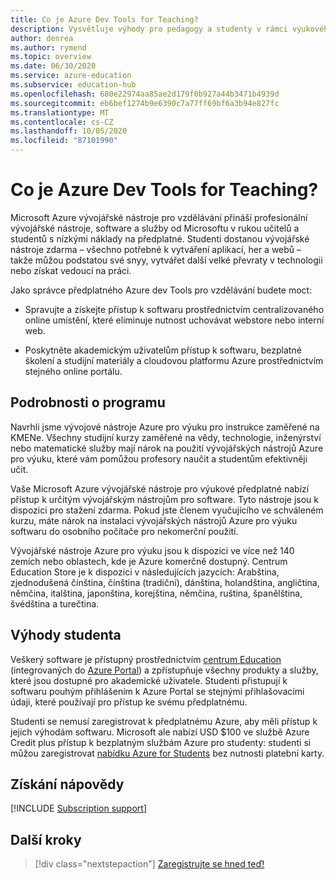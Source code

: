 ```yaml
---
title: Co je Azure Dev Tools for Teaching?
description: Vysvětluje výhody pro pedagogy a studenty v rámci výukového programu pro Azure dev Tools.
author: denrea
ms.author: rymend
ms.topic: overview
ms.date: 06/30/2020
ms.service: azure-education
ms.subservice: education-hub
ms.openlocfilehash: 680e22974aa85ae2d179f0b927a44b3471b4939d
ms.sourcegitcommit: eb6bef1274b9e6390c7a77ff69bf6a3b94e827fc
ms.translationtype: MT
ms.contentlocale: cs-CZ
ms.lasthandoff: 10/05/2020
ms.locfileid: "87101990"
---
```

# <a name="what-is-azure-dev-tools-for-teaching"></a>Co je Azure Dev Tools for Teaching?

Microsoft Azure vývojářské nástroje pro vzdělávání přináší profesionální vývojářské nástroje, software a služby od Microsoftu v rukou učitelů a studentů s nízkými náklady na předplatné. Studenti dostanou vývojářské nástroje zdarma – všechno potřebné k vytváření aplikací, her a webů – takže můžou podstatou své snyy, vytvářet další velké převraty v technologii nebo získat vedoucí na práci.

Jako správce předplatného Azure dev Tools pro vzdělávání budete moct:

- Spravujte a získejte přístup k softwaru prostřednictvím centralizovaného online umístění, které eliminuje nutnost uchovávat webstore nebo interní web.

- Poskytněte akademickým uživatelům přístup k softwaru, bezplatné školení a studijní materiály a cloudovou platformu Azure prostřednictvím stejného online portálu.

## <a name="program-details"></a>Podrobnosti o programu

Navrhli jsme vývojové nástroje Azure pro výuku pro instrukce zaměřené na KMENe. Všechny studijní kurzy zaměřené na vědy, technologie, inženýrství nebo matematické služby mají nárok na použití vývojářských nástrojů Azure pro výuku, které vám pomůžou profesory naučit a studentům efektivněji učit. 

Vaše Microsoft Azure vývojářské nástroje pro výukové předplatné nabízí přístup k určitým vývojářským nástrojům pro software. Tyto nástroje jsou k dispozici pro stažení zdarma. Pokud jste členem vyučujícího ve schváleném kurzu, máte nárok na instalaci vývojářských nástrojů Azure pro výuku softwaru do osobního počítače pro nekomerční použití.

Vývojářské nástroje Azure pro výuku jsou k dispozici ve více než 140 zemích nebo oblastech, kde je Azure komerčně dostupný. Centrum Education Store je k dispozici v následujících jazycích: Arabština, zjednodušená čínština, čínština (tradiční), dánština, holandština, angličtina, němčina, italština, japonština, korejština, němčina, ruština, španělština, švédština a turečtina.

## <a name="student-benefits"></a>Výhody studenta

Veškerý software je přístupný prostřednictvím [centrum Education](https://azureforeducation.microsoft.com/devtools) (integrovaných do [Azure Portal](https://portal.azure.com/)) a zpřístupňuje všechny produkty a služby, které jsou dostupné pro akademické uživatele. Studenti přistupují k softwaru pouhým přihlášením k Azure Portal se stejnými přihlašovacími údaji, které používají pro přístup ke svému předplatnému.

Studenti se nemusí zaregistrovat k předplatnému Azure, aby měli přístup k jejich výhodám softwaru. Microsoft ale nabízí USD $100 ve službě Azure Credit plus přístup k bezplatným službám Azure pro studenty: studenti si můžou zaregistrovat [nabídku Azure for Students](azure-students-program.md) bez nutnosti platební karty.

## <a name="getting-help"></a>Získání nápovědy

[!INCLUDE [Subscription support](../../../includes/edu-dev-tools-program-support.md)]

## <a name="next-steps"></a>Další kroky

> [!div class="nextstepaction"]
> [Zaregistrujte se hned teď!](enroll-renew-subscription.md)
